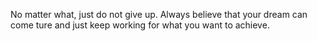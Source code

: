 No matter what, just do not give up. Always believe that your dream can come ture and just keep working for what you want to achieve.

